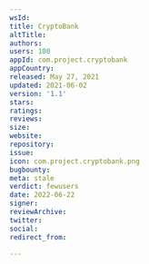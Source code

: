 ```yaml
---
wsId: 
title: CryptoBank
altTitle: 
authors: 
users: 100
appId: com.project.cryptobank
appCountry: 
released: May 27, 2021
updated: 2021-06-02
version: '1.1'
stars: 
ratings: 
reviews: 
size: 
website: 
repository: 
issue: 
icon: com.project.cryptobank.png
bugbounty: 
meta: stale
verdict: fewusers
date: 2022-06-22
signer: 
reviewArchive: 
twitter: 
social: 
redirect_from: 

---
```



